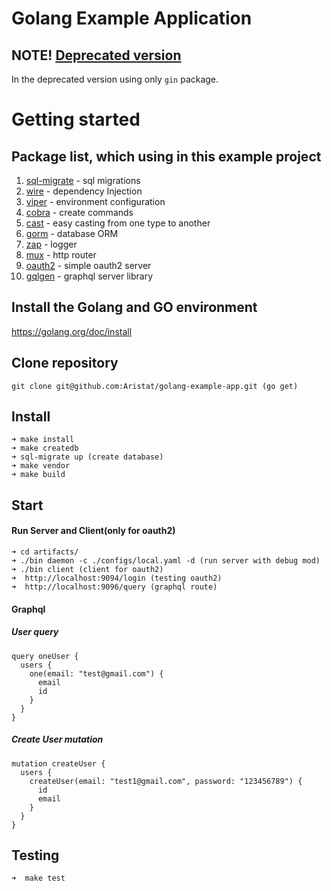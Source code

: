 # Golang Example Application

## NOTE! [Deprecated version](https://github.com/Aristat/golang-example-app/tree/gin-example)

In the deprecated version using only `gin` package.

# Getting started

## Package list, which using in this example project

1. [sql-migrate](https://github.com/rubenv/sql-migrate) - sql migrations
2. [wire](https://github.com/google/wire) - dependency Injection
3. [viper](https://github.com/spf13/viper) - environment configuration
4. [cobra](https://github.com/spf13/cobra) - create commands
5. [cast](https://github.com/spf13/cast) - easy casting from one type to another
6. [gorm](https://github.com/jinzhu/gorm) - database ORM
7. [zap](https://github.com/uber-go/zap) - logger
8. [mux](https://github.com/gorilla/mux) - http router
9. [oauth2](https://github.com/go-oauth2/oauth2) - simple oauth2 server
10. [gqlgen](https://github.com/99designs/gqlgen) - graphql server library

## Install the Golang and GO environment

https://golang.org/doc/install

## Clone repository

```
git clone git@github.com:Aristat/golang-example-app.git (go get)
```

## Install

```
➜ make install
➜ make createdb
➜ sql-migrate up (create database)
➜ make vendor
➜ make build
```

##  Start

#### Run Server and Client(only for oauth2)

```
➜ cd artifacts/
➜ ./bin daemon -c ./configs/local.yaml -d (run server with debug mod)
➜ ./bin client (client for oauth2)
➜  http://localhost:9094/login (testing oauth2)
➜  http://localhost:9096/query (graphql route)
```

#### Graphql 

##### User query
```
query oneUser {
  users {
    one(email: "test@gmail.com") {
      email
      id
    }
  }
}
```

##### Create User mutation
```
mutation createUser {
  users {
    createUser(email: "test1@gmail.com", password: "123456789") {
      id
      email
    }
  }
}
```

## Testing
```
➜  make test
```

